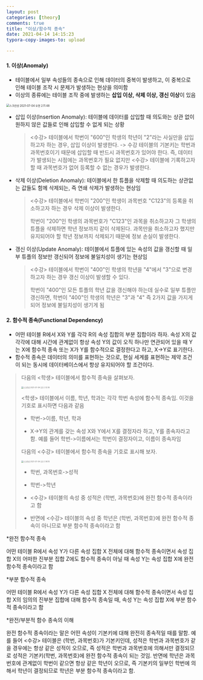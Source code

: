 ```yaml
---
layout: post
categories: [theory]
comments: true
title: "이상/함수적 종속"
date: 2021-04-14 14:15:23
typora-copy-images-to: upload

---
```


#### 1. 이상(Anomaly)

- 테이블에서 일부 속성들의 종속으로 인해 데이터의 중복이 발생하고, 이 중복으로 인해 테이블 조작 시 문제가 발생하는 현상을 의미함
- 이상의 종류에는 테이블 조작 중에 발생하는 **삽입 이상, 삭제 이상, 갱신 이상**이 있음

<img src="https://tva1.sinaimg.cn/large/008i3skNgy1gs49gxh7vbj30ry0qgnpd.jpg" alt="스크린샷 2021-07-04 오전 2.11.48" style="zoom:50%;" />

- 삽입 이상(Insertion Anomaly): 테이블에 데이터를 삽입할 때 의도와는 상관 없이 원하지 않은 값들로 인해 삽입할 수 없게 되는 상황

  > <수강> 테이블에서 학번이 "600"인 학생의 학년이 "2"라는 사실만을 삽입하고자 하는 경우, 삽입 이상이 발생한다.
  > -> 수강 테이블의 기본키는 학번과 과목번호이기 때문에 삽입할 때 반드시 과목번호가 있어야 한다. 즉, 데이터가 발생되는 시점에는 과목번호가 필요 없지만 <수강> 테이블에 기록하고자 할 때 과목번호가 없어 등록할 수 없는 경우가 발생한다.

- 삭제 이상(Deletion Anomaly): 테이블에서 한 튜플을 삭제할 때 의도하는 상관없는 값들도 함께 삭제되는, 즉 연쇄 삭제가 발생하는 현상임

  > <수강> 테이블에서 학번이 "200"인 학생이 과목번호 "C123"의 등록을 취소하고자 하는 경우 삭제 이상이 발생한다.
  >
  > 학번이 "200"인 학생의 과목번호가 "C123"인 과목을 취소하고자 그 학생의 튜플을 삭제하면 학년 정보까지 같이 삭제된다. 과목만을 취소하고자 했지만 유지되어야 할 학년 정보까지 삭제되기 때문에 정보 손실이 발생한다.

- 갱신 이상(Update Anomaly): 테이블에서 튜플에 있는 속성의 값을 갱신할 때 일부 튜플의 정보만 갱신되어 정보에 불일치성이 생기는 현상임

  > <수강> 테이블에서 학번이 "400"인 학생의 학년을 "4"에서 "3"으로 변경하고자 하는 경우 갱신 이상이 발생할 수 있다.
  >
  > 학번이 "400"인 모든 튜플의 학년 값을 갱신해야 하는데 실수로 일부 튜플만 갱신하면, 학번이 "400"인 학생의 학년은 "3"과 "4" 즉 2가지 값을 가지게 되어 정보에 불일치성이 생기게 됨

#### 2. 함수적 종속(Functional Dependency)

- 어떤 테이블 R에서 X와 Y를 각각 R의 속성 집합의 부분 집합이라 하자. 속성 X의 값 각각에 대해 시간에 관계없이 항상 속성 Y의 값이 오직 하나만 연관되어 있을 때 Y는 X에 함수적 종속 또는 X가 Y를 함수적으로 결정한다고 하고, X->Y로 표기한다.
- 함수적 종속은 데이터의 의미를 표현하는 것으로, 현실 세계를 표현하는 제약 조건이 되는 동시에 데이터베이스에서 항상 유지되어야 할 조건이다.

> 다음의 <학생> 테이블에서 함수적 종속을 살펴보자.
>
> <img src="https://tva1.sinaimg.cn/large/008i3skNgy1gs4w13cauzj30rk0dke2k.jpg" alt="스크린샷 2021-07-04 오후 3.12.18" style="zoom:33%;" />
>
> <학생> 테이블에서 이름, 학년, 학과는 각각 학번 속성에 함수적 종속임. 이것을 기호로 표시하면 다음과 같음
>
> - 학번->이름, 학년, 학과
>
> - X->Y의 관계를 갖는 속성 X와 Y에서  X를 결정자라 하고, Y를 종속자라고 함. 예를 들어 학번->이름에서는 학번이 결정자이고, 이름이 종속자임
>
> 다음의 <수강> 테이블에서 함수적 종속을 기호로 표시해 보자.
>
> <img src="https://tva1.sinaimg.cn/large/008i3skNgy1gs4w56ydu2j30pi0q8hdt.jpg" alt="스크린샷 2021-07-04 오후 3.16.19" style="zoom:33%;" />
>
> - 학번, 과목번호->성적
>
> - 학번->학년
>
> - <수강> 테이블의 속성 중 성적은 (학번, 과목번호)에 완전 함수적 종속이라고 함
> - 반면에 <수강> 테이블의 속성 중 학년은 (학번, 과목번호)에 완전 함수적 종속이 아니므로 부분 함수적 종속이라고 함

*완전 함수적 종속

어떤 테이블 R에서 속성 Y가 다른 속성 집합 X 전체에 대해 함수적 종속이면서 속성 집합 X의 어떠한 진부분 집합 Z에도 함수적 종속이 아닐 때 속성 Y는 속성 집합 X에 완전 함수적 종속이라고 함

*부분 함수적 종속

어떤 테이블 R에서 속성 Y가 다른 속성 집합 X 전체에 대해 함수적 종속이면서 속성 집합 X의 임의의 진부분 집합에 대해 함수적 종속일 때, 속성 Y는 속성 집합 X에 부분 함수적 종속이라고 함

*완전/부분적 함수 종속의 이해

완전 함수적 종속이라는 말은 어떤 속성이 기본키에 대해 완전히 종속적일 때를 말함. 예를 들어 <수강> 테이블은 (학번, 과목번호)가 기본키인데, 성적은 학번과 과목번호가 같을 경우에는 항상 같은 성적이 오므로, 즉 성적은 학번과 과목번호에 의해서만 결정되므로 성적은 기본키(학번, 과목번호)에 완전 함수적 종속이 되는 것임. 반면에 학년은 과목번호에 관계없이 학번이 같으면 항상 같은 학년이 오므로, 즉 기본키의 일부인 학번에 의해서 학년이 결정되므로 학년은 부분 함수적 종속이라고 함.

